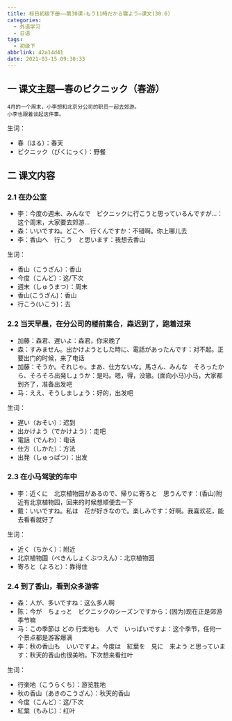 ```yaml
---
title: 标日初级下册——第30课-もう11時だから寝よう—课文(30.6)
categories:
  - 外语学习
  - 日语
tags:
  - 初级下
abbrlink: 42a14d41
date: 2021-03-15 09:30:33
---
```

## 一 课文主题—春のピクニック（春游）

```
4月的一个周末，小李想和北京分公司的职员一起去郊游。
小李也跟着谈起这件事。
```

<!--more-->

生词：

* 春（はる）：春天
* ピクニック（ぴくにっく）：野餐

## 二 课文内容

### 2.1 在办公室

* 李：今度の週末、みんなで　ピクニックに行こうと思っているんですが...：这个周末，大家要去郊游...
* 森：いいですね。どこへ　行くんですか：不错啊。你上哪儿去
* 李：香山へ　行こう　と思います：我想去香山

生词：

* 香山（こうざん）：香山
* 今度（こんど）：这/下次
* 週末（しゅうまつ）：周末
* 香山(こうざん)：香山
* 行こう(いこう)：去

### 2.2 当天早晨，在分公司的楼前集合，森迟到了，跑着过来

* 加藤：森君、遅いよ：森君，你来晚了
* 森：すみません。出かけようとした時に、電話があったんです：对不起。正要出门的时候，来了电话
* 加藤：そうか。それじゃ。まあ、仕方ないな。馬さん、みんな　そろったから、そろそろ出発しょうか：是吗。嗯，得，没辙。(面向小马)小马，大家都到齐了，准备出发吧
* 马：ええ、そうしましょう：好的，出发吧

生词：

* 遅い（おそい）：迟到
* 出かけよう（でかけよう）：走吧
* 電話（でんわ）：电话
* 仕方（しかた）：方法
* 出発（しゅっぱつ）：出发

### 2.3 在小马驾驶的车中

* 李：近くに　北京植物园があるので、帰りに寄ろと　思うんです：(香山)附近有北京植物园，回来的时候想顺便去一下
* 戴：いいですね。私は　花が好きなので。楽しみです：好啊。我喜欢花，能去看看就好了

生词：

* 近く（ちかく）：附近
* 北京植物園（ぺきんしょくぶつえん）：北京植物园
* 寄ろと（よろと）：靠得住

### 2.4 到了香山，看到众多游客

* 森：人が、多いですね：这么多人啊
* 陈：今が　ちょっと　ピクニックのシーズンですから：(因为)现在正是郊游季节嘛
* 马：この季節は どの 行楽地も　人で　いっぱいですよ：这个季节，任何一个景点都是游客爆满
* 李：秋の香山も　いいですよ。今度は　紅葉を　見に　来よう と思っています：秋天的香山也很美哟。下次想来看红叶

生词：

* 行楽地（こうらくち）：游览胜地
* 秋の香山（あきのこうざん）：秋天的香山
* 今度（こんど）：这/下次
* 紅葉（もみじ）：红叶